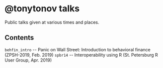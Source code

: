 # @tonytonov talks
Public talks given at various times and places.

## Contents
`behfin_intro` -- Panic on Wall Street: Introduction to behavioral finance (ZPSH-2019, Feb. 2019)
`spbr14` -- Interoperability using R (St. Petersburg R User Group, Apr. 2019)
